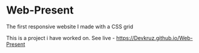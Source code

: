 # Web-Present
The first responsive website  I made with a CSS grid

This is a project i have worked on. See live - https://Devkruz.github.io/Web-Present
